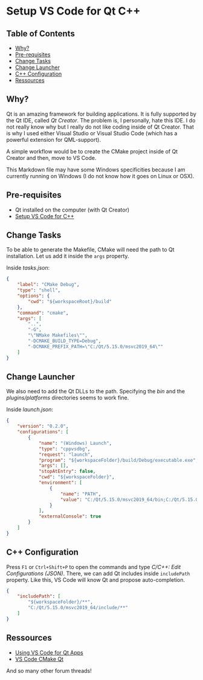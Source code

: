 # Setup VS Code for Qt C++

## Table of Contents
- [Why?](#why)
- [Pre-requisites](#pre-requisites)
- [Change Tasks](#change-tasks)
- [Change Launcher](#change-launcher)
- [C++ Configuration](#c-configuration)
- [Ressources](#ressources)

## Why?

Qt is an amazing framework for building applications. It is fully supported by the Qt IDE, called *Qt Creator*. The problem is, I personally, hate this IDE. I do not really know why but I really do not like coding inside of Qt Creator. That is why I used either Visual Studio or Visual Studio Code (which has a powerful extension for QML-support).

A simple workflow would be to create the CMake project inside of Qt Creator and then, move to VS Code.

This Markdown file may have some Windows specificities because I am currently running on Windows (I do not know how it goes on Linux or OSX).

## Pre-requisites

- Qt installed on the computer (with Qt Creator)
- [Setup VS Code for C++](https://github.com/Julien-Haudegond/Around_The_Code/blob/master/Cpp/Setup/Setup_VS_Code_for_Cpp.md)

## Change Tasks

To be able to generate the Makefile, CMake will need the path to Qt installation. Let us add it inside the `args` property.

Inside *tasks.json*:

```json
{
    "label": "CMake Debug",
    "type": "shell",
    "options": {
        "cwd": "${workspaceRoot}/build"
    },
    "command": "cmake",
    "args": [
        "..",
        "-G",
        "\"NMake Makefiles\"",
        "-DCMAKE_BUILD_TYPE=Debug",
        "-DCMAKE_PREFIX_PATH=\"C:/Qt/5.15.0/msvc2019_64\""
    ]
}
```

## Change Launcher

We also need to add the Qt DLLs to the path. Specifying the *bin* and the *plugins/platforms* directories seems to work fine.

Inside *launch.json*:

```json
{
    "version": "0.2.0",
    "configurations": [
        {
            "name": "(Windows) Launch",
            "type": "cppvsdbg",
            "request": "launch",
            "program": "${workspaceFolder}/build/Debug/executable.exe",
            "args": [],
            "stopAtEntry": false,
            "cwd": "${workspaceFolder}",
            "environment": [
                {
                    "name": "PATH",
                    "value": "C:/Qt/5.15.0/msvc2019_64/bin;C:/Qt/5.15.0/msvc2019_64/plugins/platforms"
                }
            ],
            "externalConsole": true
        }
    ]
}
```

## C++ Configuration

Press `F1` or `Ctrl+Shift+P` to open the commands and type *C/C++: Edit Configurations (JSON)*. There, we can add Qt includes inside `includePath` property. Like this, VS Code will know Qt and propose auto-completion.

```json
{
    "includePath": [
        "${workspaceFolder}/**",
        "C:/Qt/5.15.0/msvc2019_64/include/**"
    ]
}
```

## Ressources

- [Using VS Code for Qt Apps](https://www.kdab.com/using-visual-studio-code-for-qt-apps-pt-1/)
- [VS Code CMake Qt](https://retifrav.github.io/blog/2019/05/11/vscode-cmake-qt/)

And so many other forum threads!
